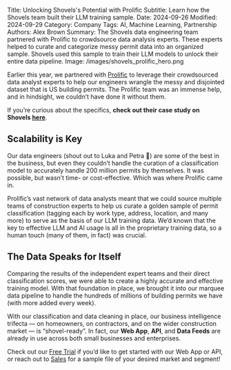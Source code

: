 Title: Unlocking Shovels's Potential with Prolific
Subtitle: Learn how the Shovels team built their LLM training sample. 
Date: 2024-09-26
Modified: 2024-09-29
Category: Company
Tags: AI, Machine Learning, Partnership
Authors: Alex Brown
Summary: The Shovels data engineering team partnered with Prolific to crowdsource data analysis experts. These experts helped to curate and categorize messy permit data into an organized sample. Shovels used this sample to train their LLM models to unlock their entire data pipeline.
Image: /images/shovels_prolific_hero.png

Earlier this year, we partnered with [Prolific](https://www.prolific.com/) to leverage their crowdsourced data analyst experts to help our engineers wrangle the messy and disjointed dataset that is US building permits. The Prolific team was an immense help, and in hindsight, we couldn’t have done it without them.

If you’re curious about the specifics, **check out their case study on Shovels [here](https://www.prolific.com/resources/how-shovels-found-high-skilled-annotators-for-data-labeling-with-prolific-s-specialist-participants)**.

## Scalability is Key

Our data engineers (shout out to Luka and Petra 🦾) are some of the best in the business, but even they couldn’t handle the curation of a classification model to accurately handle 200 million permits by themselves. It was possible, but wasn’t time- or cost-effective. Which was where Prolific came in.

Prolific’s vast network of data analysts meant that we could source multiple teams of construction experts to help us curate a golden sample of permit classification (tagging each by work type, address, location, and many more) to serve as the basis of our LLM training data. We’d known that the key to effective LLM and AI usage is all in the proprietary training data, so a human touch (many of them, in fact) was crucial.

## The Data Speaks for Itself

Comparing the results of the independent expert teams and their direct classification scores, we were able to create a highly accurate and effective training model. With that foundation in place, we brought it into our marquee data pipeline to handle the hundreds of millions of building permits we have (with more added every week).

With our classification and data cleaning in place, our business intelligence trifecta — on homeowners, on contractors, and on the wider construction market — is “shovel-ready”. In fact, our **Web App**, **API**, and **Data Feeds** are already in use across both small businesses and enterprises.

Check out our [Free Trial](https://app.shovels.ai) if you’d like to get started with our Web App or API, or reach out to [Sales](mailto:sales@shovels.ai) for a sample file of your desired market and segment!
